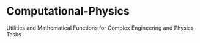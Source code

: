 # Computational-Physics
Utilities and Mathematical Functions for Complex Engineering and Physics Tasks
